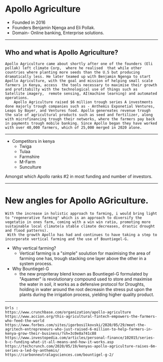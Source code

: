 # Apollo Agriculture
* Founded in 2016
* Founders Benjamin Njenga and Eli Pollak.
* Domain- Online banking, Enterprise solutions.
---
## Who and what is Apollo Agriculture?
    Apollo Agriculture came about shortly after one of the founders (Eli pollak) left climate Corp,  where he realised  that while other countries where planting more seeds than the U.S but producing dramatically less. He later teamed up with Benjamin Ngenga to start Apollo Agriculture, with the goal and mission of helping small scale farmers in Kenya, access  the tools necessary to maximise their growth and profitabilty with the technological use of things such as Satellite imagery,  remote sensing, AI(machine learning) and automated operations.
        Apollo Agriculture raised $6 million trough series A investments done majorly trough companies such as - Anthemis Exponetial Ventures, Leaps by Bayer, and Ventures food. Apollo genereates revenue trough the sale of agricultural products such as seed and fertilizer, along with microfinancing trough their networks, where the farmers pay back in payments trough mobile banking. Since Apollo began they have worked with over 40,000 farmers, which of 25,000 merged in 2020 alone.
---
* Competitors in kenya
    - Twiga
    - Tulaa
    - Farmshire
    - M-Farm
    - Sunculture
    
 Amongst which Apollo ranks #2 in most funding and number of investors.

--- 
# New angles for Apollo AGriculture.
    With the increase in holistic approach to farming, i would bring light to "regenerative farming" which is an approach to diversify the vegetatio in ones farm, coming with a win win ratio, promoting more sustainable local climate(a stable climate decreases, drastic drought and flood patterns).
     With the growth Apollo has had and continues to have taking a step to incorporate vertical farming and the use of Bountiegel-G.
 * Why vertical farming?
   * Vertical farming is a "simple" soulution for maximising the area of farming one has, trough stacking one layer above the other in a system process.
* Why Bountiegel-G
    * the new propriteray blend known as Bountiegel-G formulated by "Aquamer" is revolutionary compound used to store and maximise the water in soil, it works as a defensive protocol for Droughts, holding in water around the root decreasin the stress put upon the plants during the irrigation process, yielding higher quality product.
--- 
    Urls :
    https://www.crunchbase.com/organization/apollo-agriculture 
    https://www.accion.org/this-agricultural-fintech-empowers-the-farmers-who-feed-the-world 
    https://www.forbes.com/sites/igorbosilkovski/2020/05/29/meet-the-agritech-entrepreneurs-who-just-raised-6-million-to-help-farmers-in-kenya-grow-their-business/?sh=3c0e8a741c88
    https://www.investopedia.com/articles/personal-finance/102015/series-b-c-funding-what-it-all-means-and-how-it-works.asp
    https://techcrunch.com/2020/05/19/kenyas-apollo-agriculture-raises-6m-series-a-led-by-anthemis/
    https://carbonneutralagsciences.com/bountigel-g-2/
